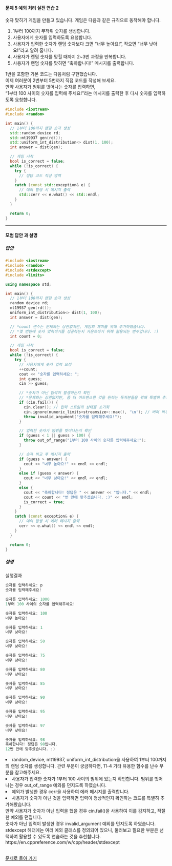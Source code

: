 #### 문제 5 예외 처리 실전 연습 2
숫자 맞히기 게임을 만들고 있습니다. 게임은 다음과 같은 규칙으로 동작해야 합니다.<br>
1. 1부터 100까지 무작위 숫자를 생성합니다.
2. 사용자에게 숫자를 입력하도록 요청합니다.
3. 사용자가 입력한 숫자가 랜덤 숫자보다 크면 “너무 높아요!”, 작으면 “너무 낮아요!”라고 알려 줍니다.
4. 사용자가 랜덤 숫자를 맞힐 때까지 2~3번 과정을 반복합니다.
5. 사용자가 랜덤 숫자를 맞히면 “축하합니다!” 메시지를 출력합니다.  <br>

1번을 포함한 기본 코드는 다음처럼 구현했습니다.<br>
이제 여러분이 2번부터 5번까지 직접 코드를 작성해 보세요.<br>
만약 사용자가 범위를 벗어나는 숫자를 입력하면,<br>
“1부터 100 사이의 숫자를 입력해 주세요!”라는 메시지를 출력한 후 다시 숫자를 입력하도록 요청합니다.<br>
 

```cpp
#include <iostream>
#include <random>

int main() {
  // 1부터 100까지 랜덤 숫자 생성
  std::random_device rd;
  std::mt19937 gen(rd());
  std::uniform_int_distribution<> dist(1, 100);
  int answer = dist(gen);

  // 게임 시작
  bool is_correct = false;
  while (!is_correct) {
    try {
      // 정답 코드 작성 영역
    }
    catch (const std::exception& e) {
      // 예외 발생 시 메시지 출력
      std::cerr << e.what() << std::endl;
    }
  }

  return 0;
}
```

---

#### 모범 답안 과 설명
##### 답안
```cpp
#include <iostream>
#include <random>
#include <stdexcept>
#include <limits>

using namespace std;

int main() {
  // 1부터 100까지 랜덤 숫자 생성
  random_device rd;
  mt19937 gen(rd());
  uniform_int_distribution<> dist(1, 100);
  int answer = dist(gen);

  // *count 변수는 문제와는 상관없지만, 게임의 재미를 위해 추가하였습니다.
  // *몇 번만에 숫자 맞히히기를 성공하는지 카운트하기 위해 활용되는 변수입니다. :)
  int count = 0;

  // 게임 시작
  bool is_correct = false;
  while (!is_correct) {
    try {
      // 사용자에게 숫자 입력 요청
      ++count;
      cout << "숫자를 입력하세요: ";
      int guess;
      cin >> guess;

      // *숫자가 아닌 입력이 발생하는지 확인
      // *문제와는 상관없지만, 좀 더 어드밴스한 것을 원하는 독자분들을 위해 특별히 추가한 부분입니다. :)
      if (cin.fail()) {
        cin.clear(); // 입력 스트림의 상태를 초기화
        cin.ignore(numeric_limits<streamsize>::max(), '\n'); // 버퍼 비우기
        throw invalid_argument("숫자를 입력해주세요!");
      }

      // 입력한 숫자가 범위를 벗어나는지 확인
      if (guess < 1 || guess > 100) {
        throw out_of_range("1부터 100 사이의 숫자를 입력해주세요!");
      }

      // 숫자 비교 후 메시지 출력
      if (guess > answer) {
        cout << "너무 높아요!" << endl << endl;
      }
      else if (guess < answer) {
        cout << "너무 낮아요!" << endl << endl;
      }
      else {
        cout << "축하합니다! 정답은 " << answer << "입니다." << endl;
        cout << count << "번 만에 맞추셨습니다. :)" << endl;
        is_correct = true;
      }
    }
    catch (const exception& e) {
      // 예외 발생 시 에러 메시지 출력
      cerr << e.what() << endl << endl;
    }
  }

  return 0;
}
```

##### 설명
실행결과
```cpp
숫자를 입력하세요: p
숫자를 입력해주세요!

숫자를 입력하세요: 1000
1부터 100 사이의 숫자를 입력해주세요!

숫자를 입력하세요: 100
너무 높아요!

숫자를 입력하세요: 1
너무 낮아요!

숫자를 입력하세요: 50
너무 낮아요!

숫자를 입력하세요: 75
너무 낮아요!

숫자를 입력하세요: 80
너무 낮아요!

숫자를 입력하세요: 85
너무 낮아요!

숫자를 입력하세요: 90
너무 낮아요!

숫자를 입력하세요: 95
너무 낮아요!

숫자를 입력하세요: 97
너무 낮아요!

숫자를 입력하세요: 98
축하합니다! 정답은 98입니다.
12번 만에 맞추셨습니다. :)
```

<li>random_device, mt19937, uniform_int_distribution을 사용하여 1부터 100까지의 랜덤 숫자를 생성합니다.
관련 부분이 궁금하다면, 11-4 기타 유용한 함수를 난수 부분을 참고해주세요. </li>
<li>사용자가 입력한 숫자가 1부터 100 사이의 범위에 있는지 확인합니다.
범위를 벗어나는 경우 out_of_range 예외를 던지도록 하였습니다.</li>
<li>예외가 발생한 경우 cerr을 사용하여 에러 메시지를 출력합니다.</li>
<li>사용자가 숫자가 아닌 것을 입력하면 입력이 정상적인지 확인하는 코드를 특별히 추가해봤습니다.<br>
만약 사용자가 숫자가 아닌 입력을 했을 경우 cin.fail()을 사용하여 이를 감지하고, 적절한 예외를 던집니다.<br>
숫자가 아닌 입력이 발생한 경우 invalid_argument 예외를 던지도록 하였습니다.<br>
stdexcept 헤더에는 여러 예외 클래스를 정의되어 있으니, 둘러보고 필요한 부분은 선택하여 활용할 수 있도록 연습하는 것을 추천합니다.<br>
https://en.cppreference.com/w/cpp/header/stdexcept</li><br>

[문제로 돌아 가기](README.md "문제로 돌아 가기")
